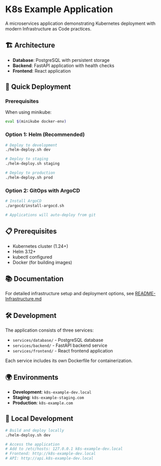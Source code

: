# K8s Example Application

A microservices application demonstrating Kubernetes deployment with modern Infrastructure as Code practices.

## 🏗️ Architecture

- **Database**: PostgreSQL with persistent storage
- **Backend**: FastAPI application with health checks
- **Frontend**: React application

## 🚀 Quick Deployment

### Prerequisites

When using minikube:

```bash
eval $(minikube docker-env)
```

### Option 1: Helm (Recommended)

```bash
# Deploy to development
./helm-deploy.sh dev

# Deploy to staging
./helm-deploy.sh staging

# Deploy to production
./helm-deploy.sh prod
```

### Option 2: GitOps with ArgoCD

```bash
# Install ArgoCD
./argocd/install-argocd.sh

# Applications will auto-deploy from git
```

## 📋 Prerequisites

- Kubernetes cluster (1.24+)
- Helm 3.12+
- kubectl configured
- Docker (for building images)

## 📚 Documentation

For detailed infrastructure setup and deployment options, see [README-Infrastructure.md](./README-Infrastructure.md)

## 🛠️ Development

The application consists of three services:

- `services/database/` - PostgreSQL database
- `services/backend/` - FastAPI backend service
- `services/frontend/` - React frontend application

Each service includes its own Dockerfile for containerization.

## 🌍 Environments

- **Development**: `k8s-example-dev.local`
- **Staging**: `k8s-example-staging.com`
- **Production**: `k8s-example.com`

## 🔧 Local Development

```bash
# Build and deploy locally
./helm-deploy.sh dev

# Access the application
# Add to /etc/hosts: 127.0.0.1 k8s-example-dev.local
# Frontend: http://k8s-example-dev.local
# API: http://api.k8s-example-dev.local
```